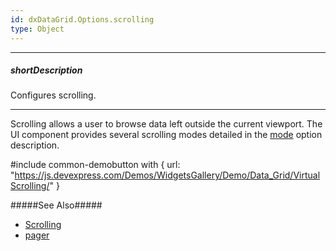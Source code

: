 ```yaml
---
id: dxDataGrid.Options.scrolling
type: Object
---
```

---
##### shortDescription
Configures scrolling.

---
Scrolling allows a user to browse data left outside the current viewport. The UI component provides several scrolling modes detailed in the [mode](/api-reference/10%20UI%20Widgets/dxDataGrid/1%20Configuration/scrolling/mode.md '{basewidgetpath}/Configuration/scrolling/#mode') option description.

#include common-demobutton with {
    url: "https://js.devexpress.com/Demos/WidgetsGallery/Demo/Data_Grid/VirtualScrolling/"
}

#####See Also#####
- [Scrolling](/concepts/05%20Widgets/DataGrid/40%20Scrolling '/Documentation/Guide/UI_Components/DataGrid/Scrolling/')
- [pager](/api-reference/10%20UI%20Widgets/GridBase/1%20Configuration/pager '/Documentation/ApiReference/UI_Components/dxDataGrid/Configuration/pager/')